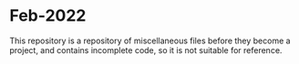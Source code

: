 # Feb-2022
This repository is a repository of miscellaneous files before they become a project, and contains incomplete code, so it is not suitable for reference.
